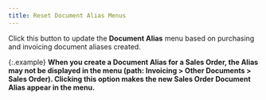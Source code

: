 ```yaml
---
title: Reset Document Alias Menus
---
```



Click this button to update the **Document 
 Alias** menu based on purchasing and invoicing document aliases created.


{:.example}
**When you create a **Document 
 Alias** for a **Sales Order**,  the Alias may not be displayed in the menu (path: **Invoicing 
 &gt; Other Documents &gt; Sales Order**). Clicking this option makes  the new Sales Order Document Alias appear in the menu.**
